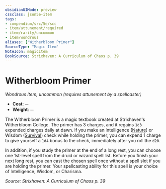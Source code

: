 ```yaml
---
obsidianUIMode: preview
cssclass: json5e-item
tags:
- compendium/src/5e/scc
- item/attunement/required
- item/rarity/uncommon
- item/wondrous
aliases: ["Witherbloom Primer"]
SourceType: "Magic Item"
NoteIcon: magicitem
BookSource: Strixhaven: A Curriculum of Chaos p. 39
---
```

# Witherbloom Primer
*Wondrous Item, uncommon (requires attunement by a spellcaster)*  

- **Cost**: ⏤
- **Weight**: ⏤

The Witherbloom Primer is a magic textbook created at Strixhaven's Witherbloom College. The primer has 3 charges, and it regains `1d3` expended charges daily at dawn. If you make an Intelligence ([Nature](/2-Mechanics/CLI/rules/skills.md#Nature)) or Wisdom ([Survival](/2-Mechanics/CLI/rules/skills.md#Survival)) check while holding the primer, you can expend 1 charge to give yourself a `1d4` bonus to the check, immediately after you roll the `d20`.

In addition, if you study the primer at the end of a long rest, you can choose one 1st-level spell from the druid or wizard spell list. Before you finish your next long rest, you can cast the chosen spell once without a spell slot if you are holding the primer. Your spellcasting ability for this spell is your choice of Intelligence, Wisdom, or Charisma.

*Source: Strixhaven: A Curriculum of Chaos p. 39*